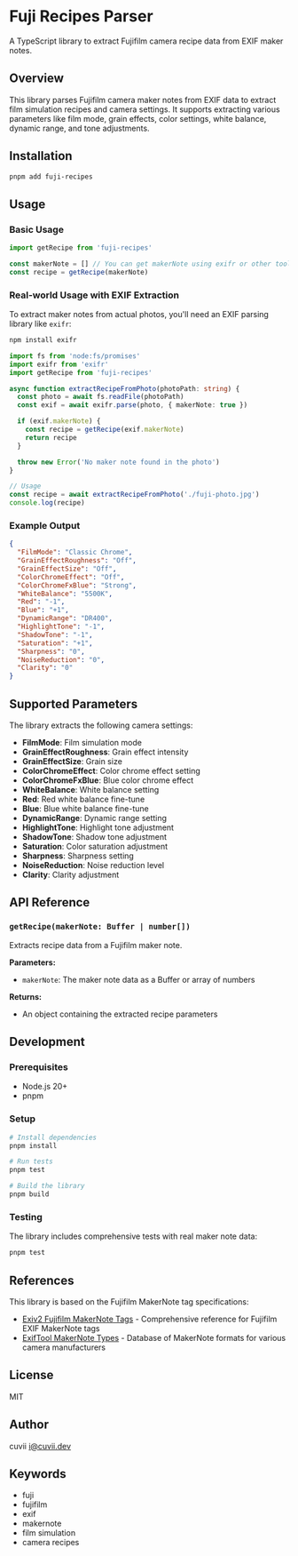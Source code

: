 # Fuji Recipes Parser

A TypeScript library to extract Fujifilm camera recipe data from EXIF maker notes.

## Overview

This library parses Fujifilm camera maker notes from EXIF data to extract film simulation recipes and camera settings. It supports extracting various parameters like film mode, grain effects, color settings, white balance, dynamic range, and tone adjustments.

## Installation

```bash
pnpm add fuji-recipes
```

## Usage

### Basic Usage

```typescript
import getRecipe from 'fuji-recipes'

const makerNote = [] // You can get makerNote using exifr or other tools.
const recipe = getRecipe(makerNote)
```

### Real-world Usage with EXIF Extraction

To extract maker notes from actual photos, you'll need an EXIF parsing library like `exifr`:

```bash
npm install exifr
```

```typescript
import fs from 'node:fs/promises'
import exifr from 'exifr'
import getRecipe from 'fuji-recipes'

async function extractRecipeFromPhoto(photoPath: string) {
  const photo = await fs.readFile(photoPath)
  const exif = await exifr.parse(photo, { makerNote: true })

  if (exif.makerNote) {
    const recipe = getRecipe(exif.makerNote)
    return recipe
  }

  throw new Error('No maker note found in the photo')
}

// Usage
const recipe = await extractRecipeFromPhoto('./fuji-photo.jpg')
console.log(recipe)
```

### Example Output

```json
{
  "FilmMode": "Classic Chrome",
  "GrainEffectRoughness": "Off",
  "GrainEffectSize": "Off",
  "ColorChromeEffect": "Off",
  "ColorChromeFxBlue": "Strong",
  "WhiteBalance": "5500K",
  "Red": "-1",
  "Blue": "+1",
  "DynamicRange": "DR400",
  "HighlightTone": "-1",
  "ShadowTone": "-1",
  "Saturation": "+1",
  "Sharpness": "0",
  "NoiseReduction": "0",
  "Clarity": "0"
}
```

## Supported Parameters

The library extracts the following camera settings:

- **FilmMode**: Film simulation mode
- **GrainEffectRoughness**: Grain effect intensity
- **GrainEffectSize**: Grain size
- **ColorChromeEffect**: Color chrome effect setting
- **ColorChromeFxBlue**: Blue color chrome effect
- **WhiteBalance**: White balance setting
- **Red**: Red white balance fine-tune
- **Blue**: Blue white balance fine-tune
- **DynamicRange**: Dynamic range setting
- **HighlightTone**: Highlight tone adjustment
- **ShadowTone**: Shadow tone adjustment
- **Saturation**: Color saturation adjustment
- **Sharpness**: Sharpness setting
- **NoiseReduction**: Noise reduction level
- **Clarity**: Clarity adjustment

## API Reference

### `getRecipe(makerNote: Buffer | number[])`

Extracts recipe data from a Fujifilm maker note.

**Parameters:**
- `makerNote`: The maker note data as a Buffer or array of numbers

**Returns:**
- An object containing the extracted recipe parameters

## Development

### Prerequisites

- Node.js 20+
- pnpm

### Setup

```bash
# Install dependencies
pnpm install

# Run tests
pnpm test

# Build the library
pnpm build
```

### Testing

The library includes comprehensive tests with real maker note data:

```bash
pnpm test
```

## References

This library is based on the Fujifilm MakerNote tag specifications:

- [Exiv2 Fujifilm MakerNote Tags](https://exiv2.org/tags-fujifilm.html) - Comprehensive reference for Fujifilm EXIF MakerNote tags
- [ExifTool MakerNote Types](https://exiftool.org/makernote_types.html) - Database of MakerNote formats for various camera manufacturers

## License

MIT

## Author

cuvii <i@cuvii.dev>

## Keywords

- fuji
- fujifilm
- exif
- makernote
- film simulation
- camera recipes
